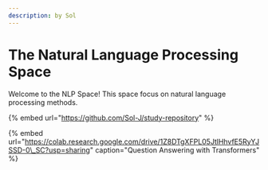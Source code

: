 ```yaml
---
description: by Sol
---
```


# The Natural Language Processing Space

Welcome to the NLP Space! This space focus on natural language processing methods.

{% embed url="https://github.com/Sol-J/study-repository" %}

{% embed url="https://colab.research.google.com/drive/1Z8DTgXFPL05JtlHhvfE5RyYJSSD-0\_SC?usp=sharing" caption="Question Answering with Transformers" %}


